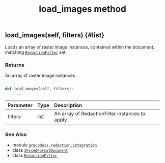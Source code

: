﻿---
title: load_images method
second_title: GroupDocs.Redaction for Python via .NET API References
description: 
type: docs
weight: 20
url: /python-net/groupdocs.redaction.integration/ifixedformatdocument/load_images/
is_root: false
---

## load_images(self, filters) {#list}

Loads an array of raster image instances, contained within the document, matching [`RedactionFilter`](/redaction/python-net/groupdocs.redaction.redactions/redactionfilter) set.


### Returns 


An array of raster image instances


```python

def load_images(self, filters):
    ...
```


| Parameter | Type | Description |
| :- | :- | :- |
| filters | list | An array of RedactionFilter instances to apply |



### See Also
* module [`groupdocs.redaction.integration`](../../)
* class [`IFixedFormatDocument`](/redaction/python-net/groupdocs.redaction.integration/ifixedformatdocument)
* class [`RedactionFilter`](/redaction/python-net/groupdocs.redaction.redactions/redactionfilter)
